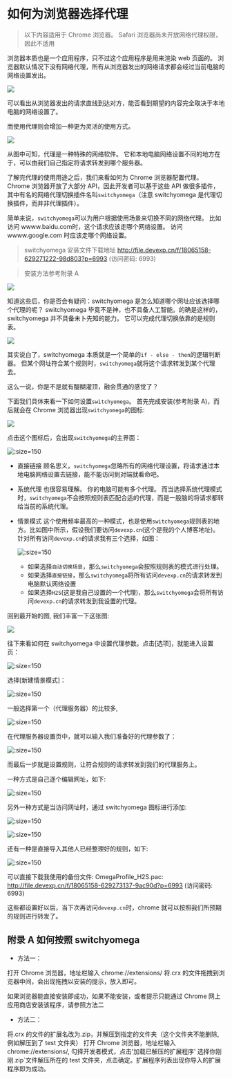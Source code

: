 # 如何为浏览器选择代理

> 以下内容适用于 Chrome 浏览器。 Safari 浏览器尚未开放网络代理权限，因此不适用

浏览器本质也是一个应用程序，只不过这个应用程序是用来渲染 web 页面的。 浏览器默认情况下没有网络代理，所有从浏览器发出的网络请求都会经过当前电脑的网络设置发出。

![](https://tva1.sinaimg.cn/large/e6c9d24ely1h4p0w4xkklj21780cw41e.jpg)

可以看出从浏览器发出的请求直线到达对方，能否看到期望的内容完全取决于本地电脑的网络设置了。

而使用代理则会增加一种更为灵活的使用方式。

![](https://tva1.sinaimg.cn/large/e6c9d24ely1h4p9uof87jj217i0ikdkh.jpg)

从图中可知，代理是一种特殊的网络软件。 它和本地电脑网络设置不同的地方在于，可以由我们自己指定将请求转发到哪个服务器。

了解完代理的使用用途之后，我们来看如何为 Chrome 浏览器配置代理。 Chrome 浏览器开放了大部分 API，因此开发者可以基于这些 API 做很多插件，其中有名的网络代理切换插件名叫`switchyomega`（注意 switchyomega 是代理切换插件，而并非代理插件）。

简单来说，`switchyomega`可以为用户根据使用场景来切换不同的网络代理。 比如访问 wwww.baidu.com时，这个请求应该走哪个网络设置。 访问 wwww.google.com 时应该走哪个网络设置。

> switchyomega 安装文件下载地址 http://file.devexp.cn/f/18065158-629271222-98d803?p=6993 (访问密码: 6993)

> 安装方法参考附录 A

![](https://tva1.sinaimg.cn/large/e6c9d24ely1h4pa2mxhjcj210i0ga0w7.jpg)

知道这些后，你是否会有疑问：switchyomega 是怎么知道哪个网址应该选择哪个代理的呢？ switchyomega 毕竟不是神，也不具备人工智能。的确是这样的，switchyomega 并不具备未卜先知的能力。 它可以完成代理切换依靠的是规则表。

![](https://tva1.sinaimg.cn/large/e6c9d24ely1h4pam5medyj21ca0l87a5.jpg)

其实说白了，switchyomega 本质就是一个简单的`if - else - then`的逻辑判断器。 但某个网址符合某个规则时，`switchyomega`就将这个请求转发到某个代理去。

这么一说，你是不是就有醍醐灌顶，融会贯通的感觉了？

下面我们具体来看一下如何设置`switchyomega`。 首先完成安装(参考附录 A)，而后就会在 Chrome 浏览器出现`switchyomega`的图标:

![](https://tva1.sinaimg.cn/large/e6c9d24ely1h4papjb8kyj21n6040aab.jpg)

点击这个图标后，会出现`switchyomega`的主界面：

![](https://tva1.sinaimg.cn/large/e6c9d24ely1h4paqcldaej20bq0hajs5.jpg ":size=150")

- 直接链接
  顾名思义，`switchyomega`忽略所有的网络代理设置，将请求通过本地电脑网络设置去链接，能不能访问到对端就看命吧。

- 系统代理
  也很容易理解。 你的电脑可能有多个代理。 而当选择系统代理模式时，`switchyomega`不会按照规则表匹配合适的代理，而是一股脑的将请求都转给当前的系统代理。

- 情景模式
  这个使用频率最高的一种模式，也是使用`switchyomega`规则表的地方。比如图中所示，假设我们要访问`devexp.cn`(这个是我的个人博客地址)。针对所有访问`devexp.cn`的请求我有三个选择，如图：

  ![](https://tva1.sinaimg.cn/large/e6c9d24ely1h4pausrnt8j20c40mq0tu.jpg ":size=150")

  - 如果选择`自动切换场景`，那么`switchyomega`会按照规则表的模式进行处理。
  - 如果选择`直接链接`，那么`switchyomega`将所有访问`devexp.cn`的请求转发到电脑默认网络设置
  - 如果选择`H2S`(这是我自己设置的一个代理)，那么`switchyomega`会将所有访问`devexp.cn`的请求转发到我设置的代理。

回到最开始的图, 我们丰富一下这张图:

![](https://tva1.sinaimg.cn/large/e6c9d24ely1h4pb2ndppfj21ja0ksjxz.jpg)

往下来看如何在 switchyomega 中设置代理参数。点击[选项]，就能进入设置页：

![](https://tva1.sinaimg.cn/large/e6c9d24ely1h4pb4l28dgj20c40i2gmf.jpg ":size=150")

选择[新建情景模式]：

![](https://tva1.sinaimg.cn/large/e6c9d24ely1h4pb5g3m1kj20eo0nwwfl.jpg ":size=150")

一般选择第一个（代理服务器）的比较多,

![](https://tva1.sinaimg.cn/large/e6c9d24ely1h4pb6fgcbjj20u00v2n0b.jpg ":size=150")

在代理服务器设置页中，就可以输入我们准备好的代理参数了：

![](https://tva1.sinaimg.cn/large/e6c9d24ely1h4pb7lyfcuj21dq0ikgnr.jpg ":size=150")

而最后一步就是设置规则，让符合规则的请求转发到我们的代理服务上。

一种方式是自己逐个编辑网址，如下:

![](https://tva1.sinaimg.cn/large/e6c9d24ely1h4pbaifncuj218g0u00y6.jpg ":size=150")

另外一种方式是当访问网址时，通过 switchyomega 图标进行添加:

![](https://tva1.sinaimg.cn/large/e6c9d24ely1h4pbc13zxsj20c40i23zc.jpg ":size=150")

![](https://tva1.sinaimg.cn/large/e6c9d24ely1h4pbcah06vj20nw0mawfx.jpg ":size=150")

还有一种是直接导入其他人已经整理好的规则，如下:

![](https://tva1.sinaimg.cn/large/e6c9d24ely1h4pbdwczo2j21rm0ssq89.jpg ":size=150")

可以直接下载我使用的备份文件: OmegaProfile_H2S.pac: http://file.devexp.cn/f/18065158-629273137-9ac90d?p=6993 (访问密码: 6993)

这些都设置好以后，当下次再访问`devexp.cn`时，chrome 就可以按照我们所预期的规则进行转发了。

## 附录 A 如何按照 switchyomega

- 方法一：

打开 Chrome 浏览器，地址栏输入 chrome://extensions/ 将.crx 的文件拖拽到浏览器中间，会出现拖拽以安装的提示，放入即可。

如果浏览器能直接安装即成功，如果不能安装，或者提示只能通过 Chrome 网上应用商店安装该程序，请参照方法二

- 方法二：

将.crx 的文件的扩展名改为.zip，并解压到指定的文件夹（这个文件夹不能删除, 例如解压到了 test 文件夹）
打开 Chrome 浏览器，地址栏输入 chrome://extensions/, 勾择开发者模式，点击'加载已解压的扩展程序'
选择你刚刚.zip`文件解压所在的 test 文件夹，点击确定。扩展程序列表出现你导入的扩展程序即为成功。
